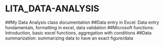 # LITA_DATA-ANALYSIS
##My Data Analysis class documentation
##Data entry in Excel: Data entry fundamentals, formatting in excel, data validation
##Microsoft functions: Introduction, basic excel functions, aggregation with conditions
##Data summarization: summarizing data to have an exact figure/data
